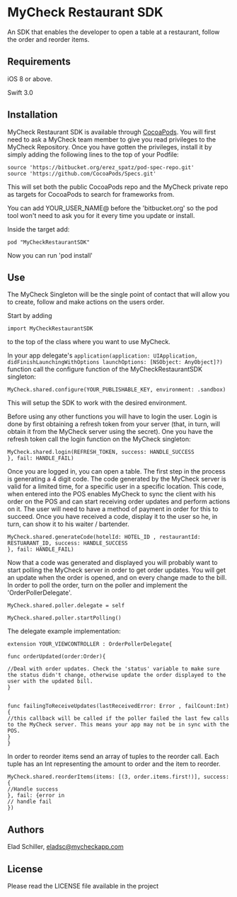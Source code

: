 # MyCheck Restaurant SDK

An SDK that enables the developer to open a table at a restaurant, follow the order and reorder items.


## Requirements

iOS 8 or above.

Swift 3.0

## Installation

MyCheck Restaurant SDK is available through [CocoaPods](http://cocoapods.org). You will first need to ask a MyCheck team member to give you read privileges to the MyCheck Repository. Once you have gotten the privileges, install it by simply adding the following lines to the top of your Podfile:

```
source 'https://bitbucket.org/erez_spatz/pod-spec-repo.git'
source 'https://github.com/CocoaPods/Specs.git'
```
This will set both the public CocoaPods repo and the MyCheck private repo as targets for CocoaPods to search for frameworks from.

You can add YOUR_USER_NAME@ before the 'bitbucket.org' so the pod tool won't need to ask you for it every time you update or install.

Inside the target add:

```
pod "MyCheckRestaurantSDK"
```
Now you can run 'pod install'

## Use
The MyCheck Singleton will be the single point of contact that will allow you to create, follow and make actions on the users order.

Start by adding
```
import MyCheckRestaurantSDK
```


to the top of the class where you want to use MyCheck.

In your app delegate's `application(application: UIApplication, didFinishLaunchingWithOptions launchOptions: [NSObject: AnyObject]?)` function call the configure function of the MyCheckRestaurantSDK singleton:

```
MyCheck.shared.configure(YOUR_PUBLISHABLE_KEY, environment: .sandbox)
```
This will setup the SDK to work with the desired environment.

Before using any other functions you will have to login the user. Login is done by first obtaining a refresh token from your server (that, in turn, will obtain it from the MyCheck server using the secret). One you have the refresh token call the login function on the MyCheck singleton:


```
MyCheck.shared.login(REFRESH_TOKEN, success: HANDLE_SUCCESS
}, fail: HANDLE_FAIL)

```
Once you are logged in, you can open a table. The first step in the process is generating a 4 digit code. The code generated by the MyCheck server is valid for a limited time, for a specific user in a specific location. This code, when entered into the POS enables MyCheck to sync the client with his order on the POS and can start receiving order updates and perform actions on it. The user will need to have a method of payment in order for this to succeed. Once you have received a code, display it to the user so he, in turn, can show it to his waiter / bartender.

```
MyCheck.shared.generateCode(hotelId: HOTEL_ID , restaurantId: RESTUARANT_ID, success: HANDLE_SUCCESS
}, fail: HANDLE_FAIL)

```

Now that a code was generated and displayed you will probably want to start polling the MyCheck server in order to get order updates. You will get an update when the order is opened, and on every change made to the bill. In order to poll the order, turn on the poller and implement the 'OrderPollerDelegate'.

```
MyCheck.shared.poller.delegate = self

MyCheck.shared.poller.startPolling()

```

The delegate example implementation:

```
extension YOUR_VIEWCONTROLLER : OrderPollerDelegate{

func orderUpdated(order:Order){

//Deal with order updates. Check the 'status' variable to make sure the status didn't change, otherwise update the order displayed to the user with the updated bill.
}


func failingToReceiveUpdates(lastReceivedError: Error , failCount:Int){
//this callback will be called if the poller failed the last few calls to the MyCheck server. This means your app may not be in sync with the POS.
}
}
```


In order to reorder items send an array of tuples to the reorder call. Each tuple has an Int representing the amount to order and the item to reorder. 

```
MyCheck.shared.reorderItems(items: [(3, order.items.first!)], success: {
//Handle success
}, fail: {error in
// handle fail
})
```
## Authors

Elad Schiller, eladsc@mycheckapp.com
## License

Please read the LICENSE file available in the project
